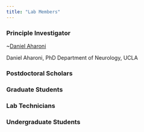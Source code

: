 ```yaml
---
title: "Lab Members"
---
```


### Principle Investigator
~[Daniel Aharoni](DAharoni.png)

Daniel Aharoni, PhD
Department of Neurology, UCLA

### Postdoctoral Scholars

### Graduate Students

### Lab Technicians

### Undergraduate Students


